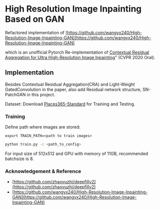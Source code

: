 # High Resolution Image Inpainting Based on GAN

Refactored implementation of [https://github.com/wangyx240/High-Resolution-Image-Inpainting-GAN](https://github.com/wangyx240/High-Resolution-Image-Inpainting-GAN)

which is an unofficial Pytorch Re-implementation of [Contextual Residual Aggregation for Ultra High-Resolution Image Inpainting](https://openaccess.thecvf.com/content_CVPR_2020/html/Yi_Contextual_Residual_Aggregation_for_Ultra_High-Resolution_Image_Inpainting_CVPR_2020_paper.html)" (CVPR 2020 Oral).

## Implementation
Besides Contextual Residual Aggregation(CRA) and Light-Weight GatedConvolution in the paper, also add Residual network structure, SN-PatchGAN in this project.

Dataset: Download [Places365-Standard](http://places2.csail.mit.edu/download.html) for Training and Testing.

### Training

Define path where images are stored:

```
export TRAIN_PATH=<path to train images>
```

```bash
python train.py -c <path_to_config>
```

For input size of 512x512 and GPU with memory of 11GB, recommended batchsize is 8.

### Acknowledgement & Reference

* [https://github.com/zhaoyuzhi/deepfillv2](https://github.com/zhaoyuzhi/deepfillv2)
* [https://github.com/wangyx240/High-Resolution-Image-Inpainting-GAN](https://github.com/wangyx240/High-Resolution-Image-Inpainting-GAN)
